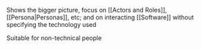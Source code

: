 Shows the bigger picture, focus on [[Actors and Roles]], [[Persona|Personas]], etc; and on interacting [[Software]] without specifying the technology used

Suitable for non-technical people